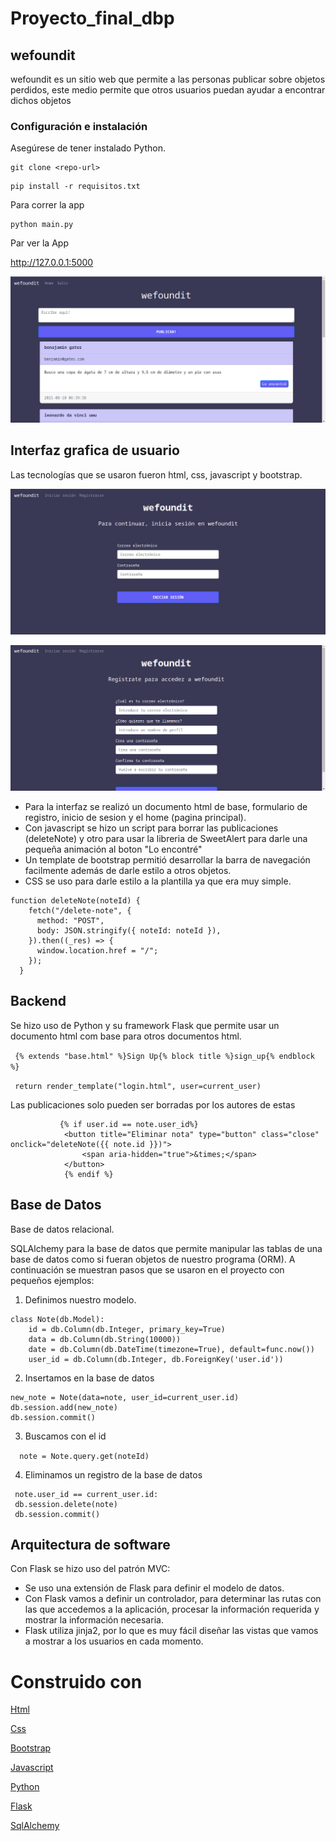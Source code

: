 # Proyecto_final_dbp
## wefoundit
 wefoundit es un sitio web que permite a las personas publicar sobre objetos perdidos, este medio permite que otros usuarios puedan ayudar a encontrar dichos objetos
 
### Configuración e instalación


Asegúrese de tener instalado Python.

``` 
git clone <repo-url>
```


``` 
pip install -r requisitos.txt
``` 
 
Para correr la app


``` 
python main.py
``` 


Par ver la App


 http://127.0.0.1:5000
 
 
 
![home](capturas/home.png) 

## Interfaz grafica de usuario

Las tecnologías que se usaron fueron html, css, javascript y bootstrap.


![login](capturas/login.png) 


![register](capturas/register.png) 



- Para la interfaz se realizó un documento html de base, formulario de registro, inicio de sesion y el home (pagina principal).
- Con javascript se hizo un script para borrar las publicaciones (deleteNote) y otro para usar la libreria de SweetAlert para darle una pequeña animación al boton "Lo encontré"
- Un template de bootstrap permitió desarrollar la barra de navegación facilmente además de darle estilo a otros objetos.
- CSS se uso para darle estilo a la plantilla ya que era muy simple.
```
function deleteNote(noteId) {
    fetch("/delete-note", {
      method: "POST",
      body: JSON.stringify({ noteId: noteId }),
    }).then((_res) => {
      window.location.href = "/";
    });
  }
```
## Backend


Se hizo uso de Python y su framework Flask que permite usar un documento html com base para otros documentos html.


` {% extends "base.html" %}Sign Up{% block title %}sign_up{% endblock %}` 


` return render_template("login.html", user=current_user)` 

Las publicaciones solo pueden ser borradas por los autores de estas
```
           {% if user.id == note.user_id%}
            <button title="Eliminar nota" type="button" class="close" onclick="deleteNote({{ note.id }})">
                <span aria-hidden="true">&times;</span>
            </button>
            {% endif %}
```
## Base de Datos

Base de datos relacional.


SQLAlchemy para la base de datos que permite manipular las tablas de una base de datos como si fueran objetos de nuestro programa (ORM).
A continuación se muestran pasos que se usaron en el proyecto con pequeños ejemplos:


1. Definimos nuestro modelo.
```
class Note(db.Model):
    id = db.Column(db.Integer, primary_key=True)
    data = db.Column(db.String(10000))
    date = db.Column(db.DateTime(timezone=True), default=func.now())
    user_id = db.Column(db.Integer, db.ForeignKey('user.id'))
  ```
2. Insertamos en la base de datos
 ```
new_note = Note(data=note, user_id=current_user.id)
db.session.add(new_note)
db.session.commit()
 ```            
3. Buscamos con el id


`  note = Note.query.get(noteId)`  


4. Eliminamos un registro de la base de datos
```
 note.user_id == current_user.id:
 db.session.delete(note)
 db.session.commit()
```            
## Arquitectura de software
Con Flask se hizo uso del patrón MVC:

- Se uso una extensión de Flask para definir el modelo de datos.
- Con Flask vamos a definir un controlador, para determinar las rutas con las que accedemos a la aplicación, procesar la información requerida y mostrar la información necesaria.
- Flask utiliza jinja2, por lo que es muy fácil diseñar las vistas que vamos a mostrar a los usuarios en cada momento.


# Construido con


[Html](https://html.spec.whatwg.org/multipage/)


[Css](https://www.w3.org/Style/CSS/)


[Bootstrap](https://getbootstrap.com/)


[Javascript](https://developer.mozilla.org/es/docs/Web/JavaScript)


[Python](https://www.python.org/)


[Flask](https://palletsprojects.com/p/flask/)


[SqlAlchemy](https://www.sqlalchemy.org/)


